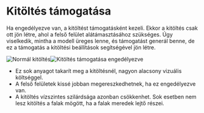 # Kitöltés támogatása

Ha engedélyezve van, a kitöltést támogatásként kezeli. Ekkor a kitöltés csak ott jön létre, ahol a felső felület alátámasztásához szükséges. Úgy viselkedik, mintha a modell üreges lenne, és támogatást generál benne, de ez a támogatás a kitöltési beállítások segítségével jön létre.

<!--screenshot {
"image_path": "infill_support_enabled_disabled.png",
"models": [{"script": "stamp.scad"}],
"camera_position": [0, 200, 30],
"settings": {
    "wall_line_count": 0,
    "infill_support_enabled": false
},
"colours": 64
}-->

<!--screenshot {
"image_path": "infill_support_angle_low.png",
"models": [{"script": "stamp.scad"}],
"camera_position": [0, 200, 30],
"settings": {
    "wall_line_count": 0,
    "infill_support_enabled": true,
    "infill_support_angle": 40
},
"colours": 64
}-->

![Normál kitöltés](../images/infill_support_enabled_disabled.png)![Kitöltés támogatása engedélyezve](../images/infill_support_angle_low.png)

- Ez sok anyagot takarít meg a kitöltésnél, nagyon alacsony vizuális költséggel.
- A felső felületek kissé jobban megereszkedhetnek, ha ez engedélyezve van.
- A kitöltés vízszintes szilárdsága azonban csökkenhet. Sok esetben nem lesz kitöltés a falak mögött, ha a falak meredek lejtő részei.
